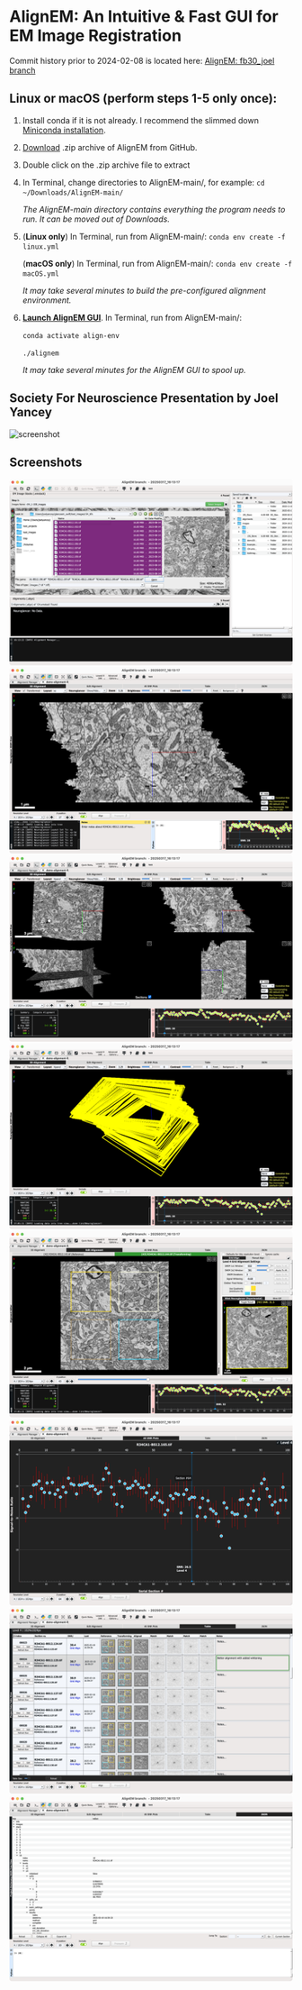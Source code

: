 # AlignEM: An Intuitive & Fast GUI for EM Image Registration
Commit history prior to 2024-02-08 is located here: [AlignEM: fb30_joel branch](https://github.com/mcellteam/swift-ir/tree/fb30_joel)

## Linux or macOS (perform steps 1-5 only once):
1. Install conda if it is not already. I recommend the slimmed down [Miniconda installation](https://www.anaconda.com/docs/getting-started/miniconda/install).
2. [Download](https://github.com/joelyancey/AlignEM/archive/refs/heads/main.zip) .zip archive of AlignEM from GitHub.
3. Double click on the .zip archive file to extract
4. In Terminal, change directories to AlignEM-main/, for example: `cd ~/Downloads/AlignEM-main/`
   
   *The AlignEM-main directory contains everything the program needs to run. It can be moved out of Downloads.*

5. (**Linux only**) In Terminal, run from AlignEM-main/: `conda env create -f linux.yml`

   (**macOS only**) In Terminal, run from AlignEM-main/: `conda env create -f macOS.yml`
   
   *It may take several minutes to build the pre-configured alignment environment.*
7. <ins>**Launch AlignEM GUI**</ins>. In Terminal, run from AlignEM-main/:
   
   `conda activate align-env`
   
   `./alignem`
   
   *It may take several minutes for the AlignEM GUI to spool up.*

## Society For Neuroscience Presentation by Joel Yancey
![screenshot](assets/joelyancey-sfn-poster.jpg)

## Screenshots

![screenshot](assets/screenshot00.png)
![screenshot](assets/screenshot17.png)
![screenshot](assets/screenshot07.png)
![screenshot](assets/screenshot08.png)
![screenshot](assets/screenshot10.png)
![screenshot](assets/screenshot11.png)
![screenshot](assets/screenshot12.png)
![screenshot](assets/screenshot14.png)

